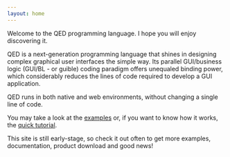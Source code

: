 ```yaml
---
layout: home
---
```

Welcome to the QED programming language. I hope you will enjoy discovering it.

QED is a next-generation programming language that shines in designing complex graphical user interfaces the simple way. Its parallel GUI/business logic (GUI/BL - or guible) coding paradigm offers unequaled binding power, which considerably reduces the lines of code required to develop a GUI application.

QED runs in both native and web environments, without changing a single line of code.

You may take a look at the [examples](/demos) or, if you want to know how it works, the [quick tutorial](/qedintro).

This site is still early-stage, so check it out often to get more examples, documentation, product download and good news!
